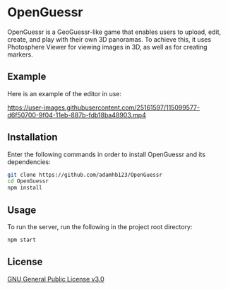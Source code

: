 # OpenGuessr

OpenGuessr is a GeoGuessr-like game that enables users to upload, edit, create, and play with their own 3D panoramas. To
achieve this, it uses Photosphere Viewer for viewing images in 3D, as well as for creating markers.

## Example

Here is an example of the editor in use:

https://user-images.githubusercontent.com/25161597/115099577-d6f50700-9f04-11eb-887b-fdb18ba48903.mp4

## Installation

Enter the following commands in order to install OpenGuessr and its dependencies:

```bash
git clone https://github.com/adamhb123/OpenGuessr
cd OpenGuessr
npm install
```

## Usage

To run the server, run the following in the project root directory:

```bash
npm start
```

## License

[GNU General Public License v3.0](https://choosealicense.com/licenses/gpl-3.0/)
